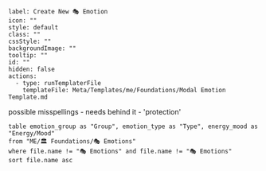 ---
---

```meta-bind-button
label: Create New 🎭 Emotion
icon: ""
style: default
class: ""
cssStyle: ""
backgroundImage: ""
tooltip: ""
id: ""
hidden: false
actions:
  - type: runTemplaterFile
    templateFile: Meta/Templates/me/Foundations/Modal Emotion Template.md

```

possible misspellings - needs behind it - 'protection'

```dataview
table emotion_group as "Group", emotion_type as "Type", energy_mood as "Energy/Mood"
from "ME/🏛️ Foundations/🎭 Emotions"
where file.name != "🎭 Emotions" and file.name != "🎭 Emotions"
sort file.name asc 

```
